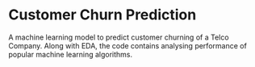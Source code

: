 # Customer Churn Prediction
A machine learning model to predict customer churning of a Telco Company. Along with EDA, the code contains analysing performance of popular machine learning algorithms.

